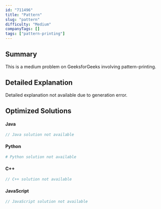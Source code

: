 ```yaml
---
id: "711496"
title: "Pattern"
slug: "pattern"
difficulty: "Medium"
companyTags: []
tags: ["pattern-printing"]
---
```


## Summary

This is a medium problem on GeeksforGeeks involving pattern-printing.

## Detailed Explanation

Detailed explanation not available due to generation error.

## Optimized Solutions

#### Java
```java
// Java solution not available
```

#### Python
```python
# Python solution not available
```

#### C++
```cpp
// C++ solution not available
```

#### JavaScript
```javascript
// JavaScript solution not available
```